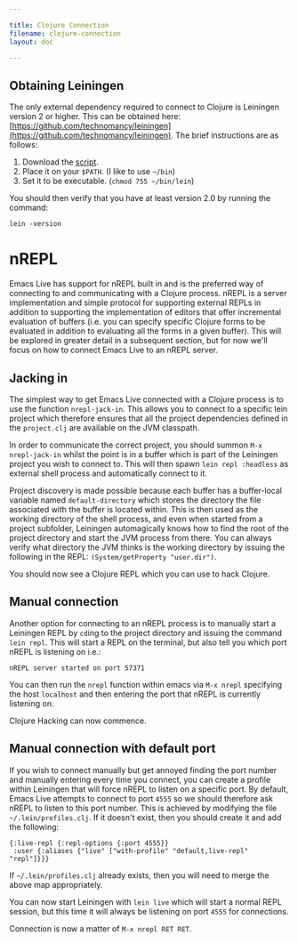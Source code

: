 ```yaml
---

title: Clojure Connection
filename: clojure-connection
layout: doc

---
```


## Obtaining Leiningen

The only external dependency required to connect to Clojure is Leiningen version 2 or higher. This can be obtained here: [https://github.com/technomancy/leiningen](https://github.com/technomancy/leiningen). The brief instructions are as follows:

1. Download the [script](https://raw.github.com/technomancy/leiningen/preview/bin/lein).
2. Place it on your `$PATH`. (I like to use `~/bin`)
3. Set it to be executable. (`chmod 755 ~/bin/lein`)

You should then verify that you have at least version 2.0 by running the command:

    lein -version

# nREPL

Emacs Live has support for nREPL built in and is the preferred way of connecting to and communicating with a Clojure process. nREPL is a server implementation and simple protocol for supporting external REPLs in addition to supporting the implementation of editors that offer incremental evaluation of buffers (i.e. you can specify specific Clojure forms to be evaluated in addition to evaluating all the forms in a given buffer). This will be explored in greater detail in a subsequent section, but for now we'll focus on how to connect Emacs Live to an nREPL server.

## Jacking in

The simplest way to get Emacs Live connected with a Clojure process is to use the function `nrepl-jack-in`. This allows you to connect to a specific lein project which therefore ensures that all the project dependencies defined in the `project.clj` are available on the JVM classpath.

In order to communicate the correct project, you should summon `M-x nrepl-jack-in` whilst the point is in a buffer which is part of the Leiningen project you wish to connect to. This will then spawn `lein repl :headless` as  external shell process and automatically connect to it.

Project discovery is made possible because each buffer has a buffer-local variable named `default-directory` which stores the directory the file associated with the buffer is located within. This is then used as the working directory of the shell process, and even when started from a project subfolder, Leiningen automagically knows how to find the root of the project directory and start the JVM process from there. You can always verify what directory the JVM thinks is the working directory by issuing the following in the REPL: `(System/getProperty "user.dir")`.

You should now see a Clojure REPL which you can use to hack Clojure.

## Manual connection

Another option for connecting to an nREPL process is to manually start a Leiningen REPL by `cd`ing to the project directory and issuing the command `lein repl`. This will start a REPL on the terminal, but also tell you which port nREPL is listening on i.e.:

    nREPL server started on port 57371

You can then run the `nrepl` function within emacs via `M-x nrepl` specifying the host `localhost` and then entering the port that nREPL is currently listening on.

Clojure Hacking can now commence.

## Manual connection with default port

If you wish to connect manually but get annoyed finding the port number and manually entering every time you connect, you can create a profile within Leiningen that will force  nREPL to listen on a specific port. By default, Emacs Live attempts to connect to port `4555` so we should therefore ask nREPL to listen to this port number. This is achieved by modifying the file `~/.lein/profiles.clj`. If it doesn't exist, then you should create it and add the following:


    {:live-repl {:repl-options {:port 4555}}
     :user {:aliases {"live" ["with-profile" "default,live-repl" "repl"]}}}

If `~/.lein/profiles.clj` already exists, then you will need to merge the above map appropriately.

You can now start Leiningen with `lein live` which will start a normal REPL session, but this time it will always be listening on port `4555` for connections.

Connection is now a matter of `M-x nrepl RET RET`.
